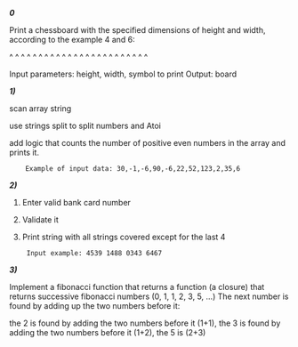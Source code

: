 
***0***

Print a chessboard with the specified dimensions of height and width, according to the example 4 and 6:

^  ^  ^  ^  ^  ^
  ^  ^  ^  ^  ^  ^
^  ^  ^  ^  ^  ^
  ^  ^  ^  ^  ^  ^

Input parameters: height, width, symbol to print
Output: board

***1)***


scan array string

use strings split to split numbers and Atoi

add logic that counts the number of positive even numbers in the array and prints it.

        Example of input data: 30,-1,-6,90,-6,22,52,123,2,35,6

***2)***

1. Enter valid bank card number
2. Validate it
3. Print string with all strings covered except for the last 4

        Input example: 4539 1488 0343 6467


***3)***

Implement a fibonacci function that returns a function (a closure) that returns successive fibonacci numbers (0, 1, 1, 2, 3, 5, …)
The next number is found by adding up the two numbers before it:

the 2 is found by adding the two numbers before it (1+1),
the 3 is found by adding the two numbers before it (1+2),
the 5 is (2+3)
